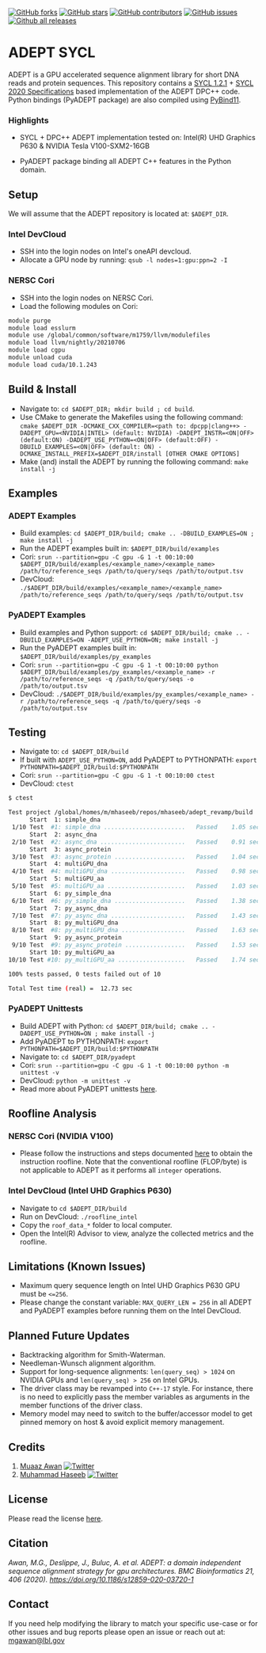 [![GitHub forks](https://img.shields.io/github/forks/mgawan/adept_revamp.svg?style=social&label=Fork&maxAge=2592000)](https://GitHub.com/mgawan/adept_revamp/network/) [![GitHub stars](https://img.shields.io/github/stars/mgawan/adept_revamp.svg?style=social&label=Star&maxAge=2592000)](https://GitHub.com/mgawan/adept_revamp/stargazers/) [![GitHub contributors](https://img.shields.io/github/contributors/mgawan/adept_revamp.svg)](https://GitHub.com/mgawan/adept_revamp/graphs/contributors/) [![GitHub issues](https://img.shields.io/github/issues/mgawan/adept_revamp.svg)](https://GitHub.com/mgawan/adept_revamp/issues/) [![Github all releases](https://img.shields.io/github/downloads/mgawan/adept_revamp/total.svg)](https://GitHub.com/mgawan/adept_revamp/releases/)

# ADEPT SYCL
ADEPT is a GPU accelerated sequence alignment library for short DNA reads and protein sequences. This repository contains a [SYCL 1.2.1](https://www.khronos.org/files/sycl/sycl-121-reference-guide.pdf) + [SYCL 2020 Specifications](https://www.khronos.org/registry/SYCL/specs/sycl-2020/html/sycl-2020.html) based implementation of the ADEPT DPC++ code. Python bindings (PyADEPT package) are also compiled using [PyBind11](https://pybind11.readthedocs.io/en/stable/).    

###  Highlights
- SYCL + DPC++ ADEPT implementation tested on: Intel(R) UHD Graphics P630 & NVIDIA Tesla V100-SXM2-16GB     

- PyADEPT package binding all ADEPT C++ features in the Python domain.    


## Setup

We will assume that the ADEPT repository is located at: `$ADEPT_DIR`.

### Intel DevCloud
- SSH into the login nodes on Intel's oneAPI devcloud.     
- Allocate a GPU node by running: `qsub -l nodes=1:gpu:ppn=2 -I`    

### NERSC Cori
- SSH into the login nodes on NERSC Cori.       
- Load the following modules on Cori: 

```bash
module purge
module load esslurm
module use /global/common/software/m1759/llvm/modulefiles
module load llvm/nightly/20210706
module load cgpu
module unload cuda
module load cuda/10.1.243
```


## Build & Install
- Navigate to: `cd $ADEPT_DIR; mkdir build ; cd build`.
- Use CMake to generate the Makefiles using the following command: `cmake $ADEPT_DIR -DCMAKE_CXX_COMPILER=<path to: dpcpp|clang++> -DADEPT_GPU=<NVIDIA|INTEL> (default: NVIDIA) -DADEPT_INSTR=<ON|OFF> (default:ON) -DADEPT_USE_PYTHON=<ON|OFF> (default:OFF) -DBUILD_EXAMPLES=<ON|OFF> (default: ON) -DCMAKE_INSTALL_PREFIX=$ADEPT_DIR/install [OTHER CMAKE OPTIONS]`    
- Make (and) install the ADEPT by running the following command: `make install -j`     


## Examples

### ADEPT Examples
- Build examples: `cd $ADEPT_DIR/build; cmake .. -DBUILD_EXAMPLES=ON ; make install -j`      
- Run the ADEPT examples built in: `$ADEPT_DIR/build/examples`     
- Cori: `srun --partition=gpu -C gpu -G 1 -t 00:10:00 $ADEPT_DIR/build/examples/<example_name>/<example_name> /path/to/reference_seqs /path/to/query/seqs /path/to/output.tsv`    
- DevCloud: `./$ADEPT_DIR/build/examples/<example_name>/<example_name> /path/to/reference_seqs /path/to/query/seqs /path/to/output.tsv`     

### PyADEPT Examples
- Build examples and Python support: `cd $ADEPT_DIR/build; cmake .. -DBUILD_EXAMPLES=ON -ADEPT_USE_PYTHON=ON; make install -j`      
- Run the PyADEPT examples built in: `$ADEPT_DIR/build/examples/py_examples`     
- Cori: `srun --partition=gpu -C gpu -G 1 -t 00:10:00 python $ADEPT_DIR/build/examples/py_examples/<example_name> -r /path/to/reference_seqs -q /path/to/query/seqs -o /path/to/output.tsv`    
- DevCloud: `./$ADEPT_DIR/build/examples/py_examples/<example_name> -r /path/to/reference_seqs -q /path/to/query/seqs -o /path/to/output.tsv`     


## Testing
- Navigate to: `cd $ADEPT_DIR/build`  
- If built with `ADEPT_USE_PYTHON=ON`, add PyADEPT to PYTHONPATH: `export PYTHONPATH=$ADEPT_DIR/build:$PYTHONPATH`   
- Cori: `srun --partition=gpu -C gpu -G 1 -t 00:10:00 ctest`
- DevCloud: `ctest`

```bash 
$ ctest

Test project /global/homes/m/mhaseeb/repos/mhaseeb/adept_revamp/build
      Start  1: simple_dna
 1/10 Test  #1: simple_dna .......................   Passed    1.05 sec
      Start  2: async_dna
 2/10 Test  #2: async_dna ........................   Passed    0.91 sec
      Start  3: async_protein
 3/10 Test  #3: async_protein ....................   Passed    1.04 sec
      Start  4: multiGPU_dna
 4/10 Test  #4: multiGPU_dna .....................   Passed    0.98 sec
      Start  5: multiGPU_aa
 5/10 Test  #5: multiGPU_aa ......................   Passed    1.03 sec
      Start  6: py_simple_dna
 6/10 Test  #6: py_simple_dna ....................   Passed    1.38 sec
      Start  7: py_async_dna
 7/10 Test  #7: py_async_dna .....................   Passed    1.43 sec
      Start  8: py_multiGPU_dna
 8/10 Test  #8: py_multiGPU_dna ..................   Passed    1.63 sec
      Start  9: py_async_protein
 9/10 Test  #9: py_async_protein .................   Passed    1.53 sec
      Start 10: py_multiGPU_aa
10/10 Test #10: py_multiGPU_aa ...................   Passed    1.74 sec

100% tests passed, 0 tests failed out of 10

Total Test time (real) =  12.73 sec

```

### PyADEPT Unittests

- Build ADEPT with Python: `cd $ADEPT_DIR/build; cmake .. -DADEPT_USE_PYTHON=ON ; make install -j`
- Add PyADEPT to PYTHONPATH: `export PYTHONPATH=$ADEPT_DIR/build:$PYTHONPATH`    
- Navigate to: `cd $ADEPT_DIR/pyadept`    
- Cori: `srun --partition=gpu -C gpu -G 1 -t 00:10:00 python -m unittest -v`    
- DevCloud: `python -m unittest -v`     
- Read more about PyADEPT unittests [here](./pyadept/test/README.md#pyADEPT-unit-testing).

## Roofline Analysis

### NERSC Cori (NVIDIA V100)
- Please follow the instructions and steps documented [here](https://github.com/mhaseeb123/Instruction_roofline_scripts/#instruction-roofline-for-adept) to obtain the instruction roofline. Note that the conventional roofline (FLOP/byte) is not applicable to ADEPT as it performs all `integer` operations.

### Intel DevCloud (Intel UHD Graphics P630)
- Navigate to `cd $ADEPT_DIR/build`
- Run on DevCloud: `./roofline_intel`
- Copy the `roof_data_*` folder to local computer.
- Open the Intel(R) Advisor to view, analyze the collected metrics and the roofline.

## Limitations (Known Issues)
- Maximum query sequence length on Intel UHD Graphics P630 GPU must be `<=256`.
- Please change the constant variable: `MAX_QUERY_LEN = 256` in all ADEPT and PyADEPT examples before running them on the Intel DevCloud.

## Planned Future Updates
- Backtracking algorithm for Smith-Waterman.    
- Needleman-Wunsch alignment algorithm.    
- Support for long-sequence alignments: `len(query_seq) > 1024` on NVIDIA GPUs and `len(query_seq) > 256` on Intel GPUs.     
- The driver class may be revamped into `C++-17` style. For instance, there is no need to explicitly pass the member variables as arguments in the member functions of the driver class.   
- Memory model may need to switch to the buffer/accessor model to get pinned memory on host & avoid explicit memory management.    

## Credits
1. [Muaaz Awan](https://www.nersc.gov/about/nersc-staff/application-performance/muaaz-awan/) [![Twitter](https://flat.badgen.net/twitter/follow/MuaazGul?icon=twitter)](https://twitter.com/MuaazGul)     
2. [Muhammad Haseeb](https://sites.google.com/fiu.edu/muhammadhaseeb) [![Twitter](https://flat.badgen.net/twitter/follow/iHaseebM?icon=twitter)](https://twitter.com/iHaseebM)      

## License
Please read the license [here](./LICENSE).

## Citation
*Awan, M.G., Deslippe, J., Buluc, A. et al. ADEPT: a domain independent sequence alignment strategy for gpu architectures. BMC Bioinformatics 21, 406 (2020). https://doi.org/10.1186/s12859-020-03720-1*

## Contact
If you need help modifying the library to match your specific use-case or for other issues and bug reports please open an issue or reach out at: mgawan@lbl.gov


